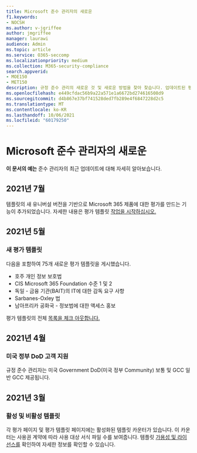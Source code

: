 ```yaml
---
title: Microsoft 준수 관리자의 새로운
f1.keywords:
- NOCSH
ms.author: v-jgriffee
author: jmgriffee
manager: laurawi
audience: Admin
ms.topic: article
ms.service: O365-seccomp
ms.localizationpriority: medium
ms.collection: M365-security-compliance
search.appverid:
- MOE150
- MET150
description: 규정 준수 관리의 새로운 것 및 새로운 방법을 찾아 찾습니다. 업데이트된 평가, 새 평가 템플릿, 새 작업 등에 대해 읽어 읽습니다.
ms.openlocfilehash: e449cfdac56b9a22a571e1a6672bd274616508d9
ms.sourcegitcommit: d4b867e37bf741528ded7fb289e4f6847228d2c5
ms.translationtype: MT
ms.contentlocale: ko-KR
ms.lasthandoff: 10/06/2021
ms.locfileid: "60179250"
---
```

# <a name="whats-new-in-microsoft-compliance-manager"></a>Microsoft 준수 관리자의 새로운

**이 문서의 예는** 준수 관리자의 최근 업데이트에 대해 자세히 알아보습니다.

## <a name="july-2021"></a>2021년 7월

템플릿의 새 유니버설 버전을 기반으로 Microsoft 365 제품에 대한 평가를 만드는 기능이 추가되었습니다. 자세한 내용은 평가 템플릿 [작업을 시작하십시오.](compliance-manager-templates.md)

## <a name="may-2021"></a>2021년 5월

### <a name="new-assessment-templates"></a>새 평가 템플릿

다음을 포함하여 75개 새로운 평가 템플릿을 게시했습니다.
- 호주 개인 정보 보호법
- CIS Microsoft 365 Foundation 수준 1 및 2
- 독일 - 금융 기관(BAIT)의 IT에 대한 감독 요구 사항
- Sarbanes-Oxley 법
- 남아프리카 공화국 - 정보법에 대한 액세스 홍보

평가 템플릿의 전체 [목록을 체크 아웃합니다.](compliance-manager-templates-list.md)

## <a name="april-2021"></a>2021년 4월

### <a name="support-for-us-government-dod-customers"></a>미국 정부 DoD 고객 지원

규정 준수 관리자는 미국 Government DoD(미국 정부 Community) 보통 및 GCC 일반 GCC 제공됩니다.

## <a name="march-2021"></a>2021년 3월

### <a name="active-and-inactive-templates"></a>활성 및 비활성 템플릿

각 평가 페이지 및 평가 템플릿 페이지에는 활성화된 템플릿 카운터가 있습니다. 이 카운터는 사용권 계약에 따라 사용 대상 서식 파일 수를 보여줍니다. 템플릿 [가용성 및 라이선스를](compliance-manager-templates.md#template-availability-and-licensing) 확인하여 자세한 정보를 확인할 수 있습니다.
